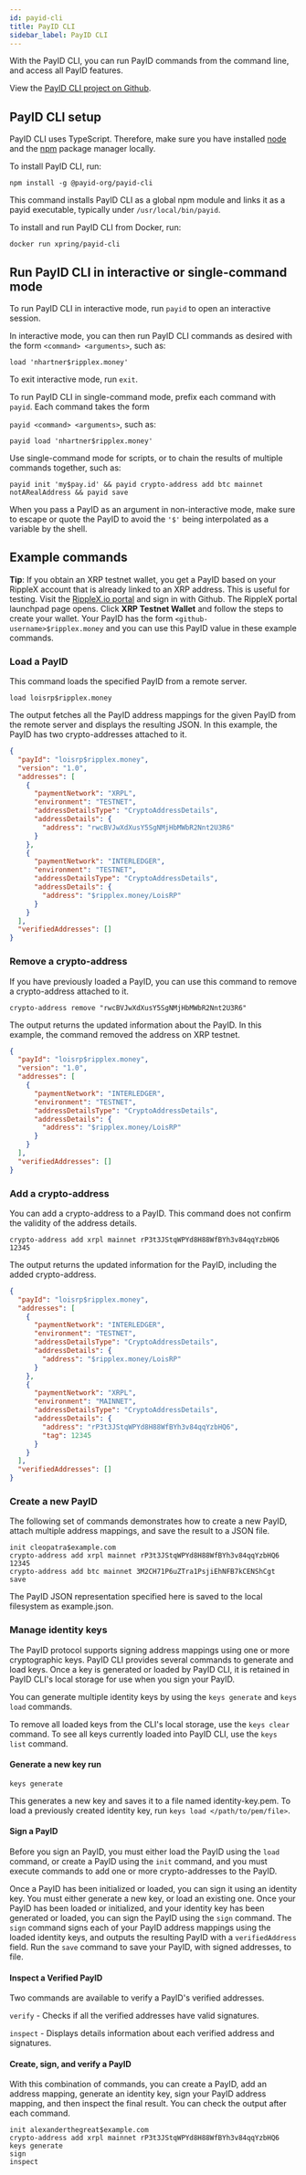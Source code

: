 ```yaml
---
id: payid-cli
title: PayID CLI
sidebar_label: PayID CLI
---
```


With the PayID CLI, you can run PayID commands from the command line, and access all PayID features.

View the [PayID CLI project on Github](https://github.com/payid-org/payid-cli).

## PayID CLI setup

PayID CLI uses TypeScript. Therefore, make sure you have installed [node](https://nodejs.org/en/download/) and the [npm](https://docs.npmjs.com/downloading-and-installing-packages-locally) package manager locally.

To install PayID CLI, run:

`npm install -g @payid-org/payid-cli`

This command installs PayID CLI as a global npm module and links it as a payid executable, typically under
`/usr/local/bin/payid`.

To install and run PayID CLI from Docker, run:

`docker run xpring/payid-cli`

## Run PayID CLI in interactive or single-command mode

To run PayID CLI in interactive mode, run `payid` to open an interactive session.

In interactive mode, you can then run PayID CLI commands as desired with the form
`<command> <arguments>`, such as:

`load 'nhartner$ripplex.money'`

To exit interactive mode, run `exit`.

To run PayID CLI in single-command mode, prefix each command with `payid`. Each command takes the form

`payid <command> <arguments>`, such as:

`payid load 'nhartner$ripplex.money'`

Use single-command mode for scripts, or to chain the results of multiple commands together, such as:

`payid init 'my$pay.id' && payid crypto-address add btc mainnet notARealAddress && payid save`

When you pass a PayID as an argument in non-interactive mode, make sure to escape or quote the PayID to avoid the `'$'` being interpolated as a variable by the shell.

## Example commands

**Tip**: If you obtain an XRP testnet wallet, you get a PayID based on your RippleX account that is already linked to an XRP address. This is useful for testing. Visit the [RippleX.io portal](https://RippleX.io/portal) and sign in with Github. The RippleX portal launchpad page opens. Click **XRP Testnet Wallet** and follow the steps to create your wallet. Your PayID has the form `<github-username>$ripplex.money` and you can use this PayID value in these example commands.

### Load a PayID

This command loads the specified PayID from a remote server.

`load loisrp$ripplex.money`

The output fetches all the PayID address mappings for the given PayID from the remote server and displays the resulting JSON. In this example, the PayID has two crypto-addresses attached to it.

```json
{
  "payId": "loisrp$ripplex.money",
  "version": "1.0",
  "addresses": [
    {
      "paymentNetwork": "XRPL",
      "environment": "TESTNET",
      "addressDetailsType": "CryptoAddressDetails",
      "addressDetails": {
        "address": "rwcBVJwXdXusY5SgNMjHbMWbR2Nnt2U3R6"
      }
    },
    {
      "paymentNetwork": "INTERLEDGER",
      "environment": "TESTNET",
      "addressDetailsType": "CryptoAddressDetails",
      "addressDetails": {
        "address": "$ripplex.money/LoisRP"
      }
    }
  ],
  "verifiedAddresses": []
}
```

### Remove a crypto-address

If you have previously loaded a PayID, you can use this command to remove a crypto-address attached to it.

`crypto-address remove "rwcBVJwXdXusY5SgNMjHbMWbR2Nnt2U3R6"`

The output returns the updated information about the PayID. In this example, the command removed the address on XRP testnet.

```json
{
  "payId": "loisrp$ripplex.money",
  "version": "1.0",
  "addresses": [
    {
      "paymentNetwork": "INTERLEDGER",
      "environment": "TESTNET",
      "addressDetailsType": "CryptoAddressDetails",
      "addressDetails": {
        "address": "$ripplex.money/LoisRP"
      }
    }
  ],
  "verifiedAddresses": []
}
```

### Add a crypto-address

You can add a crypto-address to a PayID. This command does not confirm the validity of the address details.

`crypto-address add xrpl mainnet rP3t3JStqWPYd8H88WfBYh3v84qqYzbHQ6 12345`

The output returns the updated information for the PayID, including the added crypto-address.

```json
{
  "payId": "loisrp$ripplex.money",
  "addresses": [
    {
      "paymentNetwork": "INTERLEDGER",
      "environment": "TESTNET",
      "addressDetailsType": "CryptoAddressDetails",
      "addressDetails": {
        "address": "$ripplex.money/LoisRP"
      }
    },
    {
      "paymentNetwork": "XRPL",
      "environment": "MAINNET",
      "addressDetailsType": "CryptoAddressDetails",
      "addressDetails": {
        "address": "rP3t3JStqWPYd8H88WfBYh3v84qqYzbHQ6",
        "tag": 12345
      }
    }
  ],
  "verifiedAddresses": []
}
```

### Create a new PayID

The following set of commands demonstrates how to create a new PayID, attach multiple address mappings, and save the result to a JSON file.

```
init cleopatra$example.com
crypto-address add xrpl mainnet rP3t3JStqWPYd8H88WfBYh3v84qqYzbHQ6 12345
crypto-address add btc mainnet 3M2CH71P6uZTra1PsjiEhNFB7kCENShCgt
save
```

The PayID JSON representation specified here is saved to the local filesystem as example.json.

### Manage identity keys

The PayID protocol supports signing address mappings using one or more cryptographic keys. PayID CLI provides several commands to generate and load keys. Once a key is generated or loaded by PayID CLI, it is retained in PayID CLI's local storage for use when you sign your PayID.

You can generate multiple identity keys by using the `keys generate` and `keys load` commands.

To remove all loaded keys from the CLI's local storage, use the `keys clear` command. To see all keys currently loaded into PayID CLI, use the `keys list` command.

#### Generate a new key run

```
keys generate
```

This generates a new key and saves it to a file named identity-key.pem. To load a previously created identity key, run
`keys load </path/to/pem/file>`.

#### Sign a PayID

Before you sign an PayID, you must either load the PayID using the `load` command, or create a PayID using the `init` command, and you must execute commands to add one or more crypto-addresses to the PayID.

Once a PayID has been initialized or loaded, you can sign it using an identity key. You must either generate a new key, or load an existing one. Once your PayID has been loaded or initialized, and your identity key has been generated or loaded, you can sign the PayID using the `sign` command. The `sign` command signs each of your PayID address mappings using the loaded identity keys, and outputs the resulting PayID with a `verifiedAddress` field. Run the `save` command to save your PayID, with signed addresses, to file.

#### Inspect a Verified PayID

Two commands are available to verify a PayID's verified addresses.

`verify` - Checks if all the verified addresses have valid signatures.

`inspect` - Displays details information about each verified address and signatures.

#### Create, sign, and verify a PayID

With this combination of commands, you can create a PayID, add an address mapping, generate an identity key, sign your PayID address mapping, and then inspect the final result. You can check the output after each command.

```
init alexanderthegreat$example.com
crypto-address add xrpl mainnet rP3t3JStqWPYd8H88WfBYh3v84qqYzbHQ6
keys generate
sign
inspect
```
